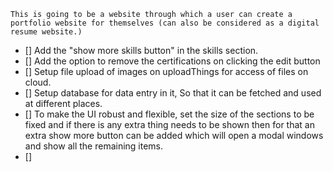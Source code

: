 `This is going to be a website through which a user can create a portfolio website for themselves (can also be considered as a digital resume website.)`

- [] Add the "show more skills button" in the skills section.
- [] Add the option to remove the certifications on clicking the edit button
- [] Setup file upload of images on uploadThings for access of files on cloud.
- [] Setup database for data entry in it, So that it can be fetched and used at different places.
- [] To make the UI robust and flexible, set the size of the sections to be fixed and if there is any extra thing needs to be shown then for that an extra show more button can be added which will open a modal windows and show all the remaining items.
- [] 